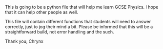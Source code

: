 This is going to be a python file that will help me learn GCSE Physics. I hope that it can help other people as well.

This file will contain different functions that students will need to answer correctly, just to jog their mind a bit.
Please be informed that this will be a straightforward build, not error handling and the such.

Thank you,
Chrynx
